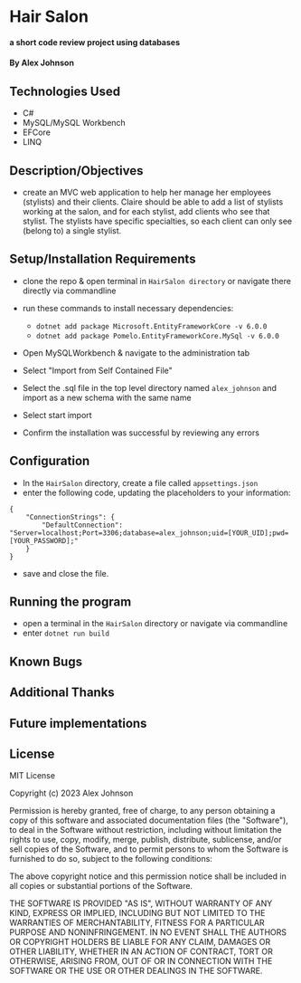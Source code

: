 # Hair Salon 

#### a short code review project using databases

#### By Alex Johnson

## Technologies Used

* C#
* MySQL/MySQL Workbench
* EFCore
* LINQ


## Description/Objectives
 *  create an MVC web application to help her manage her employees (stylists) and their clients. Claire should be able to add a list of stylists working at the salon, and for each stylist, add clients who see that stylist. The stylists have specific specialties, so each client can only see (belong to) a single stylist.

## Setup/Installation Requirements

* clone the repo & open terminal in `HairSalon directory` or navigate there directly via commandline
* run these commands to install necessary dependencies:
     * `dotnet add package Microsoft.EntityFrameworkCore -v 6.0.0`
     * `dotnet add package Pomelo.EntityFrameworkCore.MySql -v 6.0.0`

* Open MySQLWorkbench & navigate to the administration tab
* Select "Import from Self Contained File"
* Select the .sql file in the top level directory named `alex_johnson` and import as a new schema with the same name 
* Select start import
* Confirm the installation was successful by reviewing any errors

## Configuration
* In the `HairSalon` directory, create a file called `appsettings.json`
* enter the following code, updating the placeholders to your information:

```
{
    "ConnectionStrings": {
        "DefaultConnection": "Server=localhost;Port=3306;database=alex_johnson;uid=[YOUR_UID];pwd=[YOUR_PASSWORD];"
    }
}
```

* save and close the file.

## Running the program
* open a terminal in the `HairSalon` directory or navigate via commandline
* enter `dotnet run build`

## Known Bugs


## Additional Thanks


## Future implementations

## License
MIT License

Copyright (c) 2023 Alex Johnson

Permission is hereby granted, free of charge, to any person obtaining a copy
of this software and associated documentation files (the "Software"), to deal
in the Software without restriction, including without limitation the rights
to use, copy, modify, merge, publish, distribute, sublicense, and/or sell
copies of the Software, and to permit persons to whom the Software is
furnished to do so, subject to the following conditions:

The above copyright notice and this permission notice shall be included in all
copies or substantial portions of the Software.

THE SOFTWARE IS PROVIDED "AS IS", WITHOUT WARRANTY OF ANY KIND, EXPRESS OR IMPLIED, 
INCLUDING BUT NOT LIMITED TO THE WARRANTIES OF MERCHANTABILITY, FITNESS FOR A PARTICULAR 
PURPOSE AND NONINFRINGEMENT. IN NO EVENT SHALL THE AUTHORS OR COPYRIGHT HOLDERS 
BE LIABLE FOR ANY CLAIM, DAMAGES OR OTHER LIABILITY, WHETHER IN AN ACTION OF CONTRACT,
TORT OR OTHERWISE, ARISING FROM, OUT OF OR IN CONNECTION WITH THE SOFTWARE OR THE USE
OR OTHER DEALINGS IN THE SOFTWARE.
